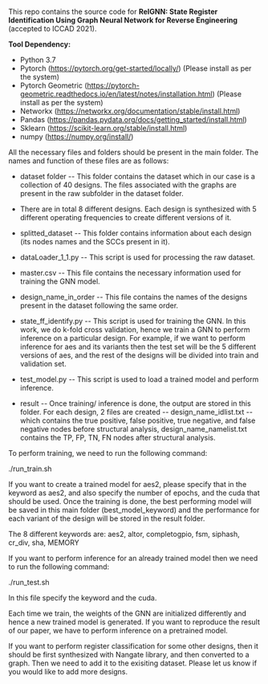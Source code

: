 This repo contains the source code for **ReIGNN: State Register Identification Using Graph Neural Network for Reverse Engineering** (accepted to ICCAD 2021).

**Tool Dependency:**

- Python 3.7
- Pytorch (https://pytorch.org/get-started/locally/) (Please install as per the system)
- Pytorch Geometric (https://pytorch-geometric.readthedocs.io/en/latest/notes/installation.html) (Please install as per the system)
- Networkx (https://networkx.org/documentation/stable/install.html)
- Pandas (https://pandas.pydata.org/docs/getting_started/install.html)
- Sklearn (https://scikit-learn.org/stable/install.html) 
- numpy (https://numpy.org/install/)

All the necessary files and folders should be present in the main folder. The names and function of these files are as follows:

- dataset folder -- This folder contains the dataset which in our case is a collection of 40 designs. The files associated with the graphs are present in the raw subfolder in the dataset folder.

- There are in total 8 different designs. Each design is synthesized with 5 different operating frequencies to create different versions of it.

- splitted_dataset -- This folder contains information about each design (its nodes names and the SCCs present in it).

- dataLoader_1_1.py -- This script is used for processing the raw dataset.

- master.csv -- This file contains the necessary information used for training the GNN model.

- design_name_in_order -- This file contains the names of the designs present in the dataset following the same order.

- state_ff_identify.py -- This script is used for training the GNN. In this work, we do k-fold cross validation, hence we train a GNN to perform inference on a particular design. For example, if we want to perform inference for aes and its variants then the test set will be the 5 different versions of aes, and the rest of the designs will be divided into train and validation set. 

- test_model.py -- This script is used to load a trained model and perform inference.

- result -- Once training/ inference is done, the output are stored in this folder. For each design, 2 files are created -- design_name_idlist.txt -- which contains the true positive, false positive, true negative, and false negative nodes before structural analysis, design_name_namelist.txt contains the TP, FP, TN, FN nodes after structural analysis.

To perform training, we need to run the following command:

./run_train.sh

If you want to create a trained model for aes2, please specify that in the keyword as aes2, and also specify the number of epochs, and the cuda that should be used. Once the training is done, the best performing model will be saved in this main folder (best_model_keyword) and the performance for each variant of the design will be stored in the result folder. 

The 8 different keywords are: aes2, altor, completogpio, fsm, siphash, cr_div, sha, MEMORY

If you want to perform inference for an already trained model then we need to run the following command:

./run_test.sh

In this file specify the keyword and the cuda.

Each time we train, the weights of the GNN are initialized differently and hence a new trained model is generated. If you want to reproduce the result of our paper, we have to perform inference on a pretrained model.

If you want to perform register classification for some other designs, then it should be first synthesized with Nangate library, and then converted to a graph. Then we need to add it to the exisiting dataset. Please let us know if you would like to add more designs.
